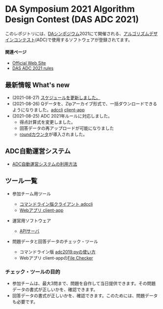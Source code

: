 DA Symposium 2021 Algorithm Design Contest (DAS ADC 2021)
=========================================================

このレポジトリには、[DAシンポジウム](http://www.sig-sldm.org/das/)2021にて開催される、[アルゴリズムデザインコンテスト](https://dasadc.github.io/)(ADC)で使用するソフトウェアが登録されてます。

#### 関連ページ

- [Official Web Site](https://dasadc.github.io/)
- [DAS ADC 2021 rules](https://dasadc.github.io/adc2021/rule.html)


<a name="news"></a>
最新情報 What's new
-------------------

- (2021-08-27) [スケジュールを更新しました。](conmgr.md#schedule)
- (2021-08-26) Qデータを、Zipアーカイブ形式で、一括ダウンロードできるようになりました。[adccli](client/README.md#get-q-all) [client-app](client-app/README.md#arena)
- (2021-08-25) ADC 2021年ルールに対応しました。
    - 得点計算式を変更しました。
    - 回答データの再アップロードが可能になりました
    - [roundカウンタ](client/README.md#round-count)が導入されました。


ADC自動運営システム
------------------

- [ADC自動運営システムの利用方法](conmgr.md)


ツール一覧
---------

- 参加チーム用ツール
    - [コマンドライン版クライアント adccli](client/README.md)
    - [Webアプリ client-app](client-app/README.md)
- 運営用ソフトウェア
    - [APIサーバ](server/README.md)


- 問題データと回答データのチェック・ツール
    - コマンドライン版 [adc2019.pyの使い方](server/adc2019.md)
	- Webアプリ client-appの[File Checker](client-app/README.md#file-checker)

### チェック・ツールの目的

- 参加チームは、最大3問まで、問題を自作して当日提供できます。その問題データの書式が正しいかを、確認できます。
- 回答データの書式が正しいかを、確認できます。このためには、問題データも必要です。
